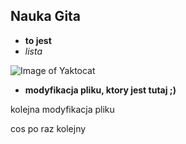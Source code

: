 ## Nauka Gita

* **to jest**
* *lista*

![Image of Yaktocat](https://octodex.github.com/images/privateinvestocat.jpg)

* **modyfikacja pliku, ktory jest tutaj ;)**

kolejna modyfikacja pliku

cos po raz kolejny
